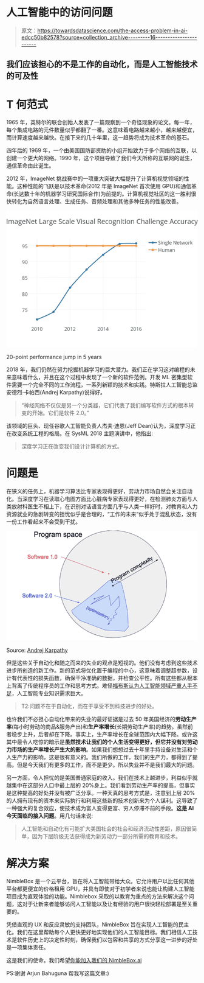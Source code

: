 # 人工智能中的访问问题

> 原文：<https://towardsdatascience.com/the-access-problem-in-ai-edcc50b82578?source=collection_archive---------16----------------------->

## 我们应该担心的不是工作的自动化，而是人工智能技术的可及性

# T 何范式

1965 年，英特尔的联合创始人发表了一篇观察到一个奇怪现象的论文。每一年，每个集成电路的元件数量似乎都翻了一番。这意味着电路越来越小，越来越便宜，而计算速度越来越快。在接下来的几十年里，这一趋势将成为技术革命的基石。

四年后的 1969 年，一个由美国国防部资助的小组开始致力于多个网络的互联，以创建一个更大的网络。1990 年，这个项目导致了我们今天所称的互联网的诞生，通信革命由此诞生。

2012 年，ImageNet 挑战赛中的一项重大突破大幅提升了计算机视觉领域的性能。这种性能的飞跃是以技术革命(2012 年是 ImageNet 首次使用 GPU)和通信革命(长达数十年的机器学习研究国际合作)为前提的。计算机视觉社区的这一胜利很快转化为自然语言处理、生成任务、音频处理和其他多种任务的性能改善。

![](img/a5e59447f3bff6ee1a2227623fe4b46e.png)

20-point performance jump in 5 years

2018 年，我们仍然在努力挖掘机器学习的巨大潜力。我们正在学习这对编程的未来意味着什么，并且在这个过程中发现了一个新的软件范例。开发 ML 密集型软件需要一个完全不同的工作流程，一系列新颖的技术和实践。特斯拉人工智能总监安德烈·卡帕西(Andrej Karpathy)说得好。

> “神经网络不仅仅是另一个分类器，它们代表了我们编写软件方式的根本转变的开始。它们是软件 2.0。”

该领域的巨头、现任谷歌人工智能负责人杰夫·迪恩(Jeff Dean)认为，深度学习正在改变系统工程的格局。在 SysML 2018 主题演讲中，他指出:

> 深度学习正在改变我们设计计算机的方式。

# 问题是

在狭义的任务上，机器学习算法比专家表现得更好，劳动力市场自然会关注自动化。当深度学习在读取心电图方面比心脏病专家表现得更好，在检测肺炎方面与人类放射科医生不相上下，在识别对话语言方面几乎与人类一样好时，对教育和人力资源就业的急剧转变的担忧似乎是合理的，“工作的未来”似乎处于混乱状态，没有一份工作看起来不会受到干扰。

![](img/2021a05b994087830cdc69435097aada.png)

Source: [Andrej Karpathy](https://medium.com/@karpathy/software-2-0-a64152b37c35)

但是这些关于自动化和随之而来的失业的观点是短视的。他们没有考虑到这些技术进步所创造的新工作。新的范式将优化置于编程的中心，这意味着调整超参数，设计有代表性的损失函数，确保干净准确的数据，并检查公平性。所有这些都从根本上背离了传统程序员的工作和思考方式。难怪[福布斯认为人工智能领域严重人手不足](https://www.forbes.com/sites/forbestechcouncil/2017/12/21/13-top-tech-skills-in-high-demand-for-2018/#16a37d7b1e5c)，人工智能专业知识需求巨大。

> T2:问题不在于自动化，而在于享受不到科技进步的好处。

也许我们不必担心自动化带来的失业的最好证据是过去 50 年美国经济的**劳动生产率**(每小时劳动的商品&服务产出)和**生产率增长**(长期劳动生产率)的趋势。虽然前者稳步上升，后者却在下降。事实上，生产率增长在全球范围内大幅下降。或许这其中最令人吃惊的暗示是**虽然技术让我们的个人生活变得更好，但它并没有对劳动力市场的生产率增长产生大的影响**。如果我们想想过去十年里手持设备对生活和个人生产力的影响，这是很有意义的。我们所做的工作，我们的生产力，都得到了提高。但是今天我们有更多的工作，而不是更少。所以失业并不是我们最大的问题。

另一方面，令人担忧的是美国普通家庭的收入。我们在技术上越进步，利益似乎就越集中在这部分人口中最上层的 20%身上。我们看到劳动生产率的提高，但事实是这种提高的好处并没有被广泛分享。一种天真的思考方式是，注意到上层 20%的人拥有现有的资本来实际执行和利用这些新的技术创新来为个人谋利。这导致了一种强大的复合效应，使技术成为富人变得更富、穷人停滞不前的手段。**这是 AI 今天面临的接入问题**。用几句话来说:

> 人工智能和自动化有可能扩大美国社会的社会和经济流动性差距，原因很简单，因为下层阶级无法获得成为新劳动力一部分所需的教育和技术。

# 解决方案

NimbleBox 是一个云平台，旨在将人工智能带给大众。它允许用户以比任何其他平台都更便宜的价格租用 GPU，并具有即使对于初学者来说也能让构建人工智能项目成为直观体验的功能。Nimblebox 采取的以教育为重点的方法来解决这个问题，这对于让新来者能够访问人工智能以及让有经验的用户很快轻松部署是至关重要的。

凭借直观的 UX 和反应灵敏的支持团队，NimbleBox 旨在实现人工智能的民主化。我们在这里帮助每个人更快更好地实现他们的人工智能目标。我们相信人工技术是软件历史上的决定性时刻，确保我们以包容和共享的方式分享这一进步的好处是一项集体责任。

这是我们的使命。我们希望[你能加入我们的 NimbleBox.ai](https://www.nimblebox.ai)

PS:谢谢 Arjun Bahuguna 帮我写这篇文章:)